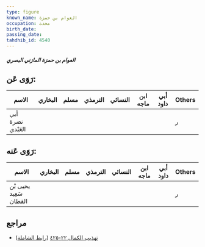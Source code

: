 ```yaml
---
type: figure
known_name: العوام بن حمزة
occupation: محدث
birth_date:
passing_date:
tahdhib_id: 4540
---
```

##### العوام بن حمزة المازني البصري

## رَوَى عَن:
| الاسم             | البخاري | مسلم | الترمذي | النسائي | ابن ماجه | أبي داود | Others |
| ----------------- | ------- | ---- | ------- | ------- | -------- | -------- | ------ |
| أبي نضرة العَبْدي |         |      |         |         |          |          | ر      |
## رَوَى عَنه:
| الاسم                  | البخاري | مسلم | الترمذي | النسائي | ابن ماجه | أبي داود | Others |
| ---------------------- | ------- | ---- | ------- | ------- | -------- | -------- | ------ |
| يحيى بْن سَعِيد القطان |         |      |         |         |          |          | ر      |
## مراجع
- [تهذيب الكمال ٢٢-٤٢٥](obsidian://open?vault=Tahdhib-al-Kamal&file=Figures/٤٥٤٠-العوام%20بن%20حمزة%20المازني%20البصري) ([رابط الشاملة](https://shamela.ws/book/3722/11678))